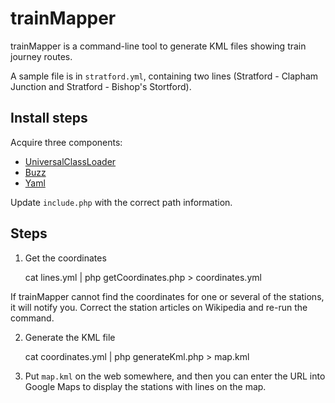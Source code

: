 trainMapper
===========

trainMapper is a command-line tool to generate KML files showing train journey routes.

A sample file is in `stratford.yml`, containing two lines (Stratford - Clapham Junction and Stratford - Bishop's Stortford).

Install steps
-------------

Acquire three components:
 * [UniversalClassLoader](https://github.com/symfony/ClassLoader)
 * [Buzz](https://github.com/kriswallsmith/Buzz)
 * [Yaml](https://github.com/symfony/Yaml)

Update `include.php` with the correct path information.

Steps
-----

1. Get the coordinates

    cat lines.yml | php getCoordinates.php > coordinates.yml

If trainMapper cannot find the coordinates for one or several of the stations, it will notify you. Correct the station articles on Wikipedia and re-run the command.

2. Generate the KML file

    cat coordinates.yml | php generateKml.php > map.kml

3. Put `map.kml` on the web somewhere, and then you can enter the URL into Google Maps to display the stations with lines on the map.
